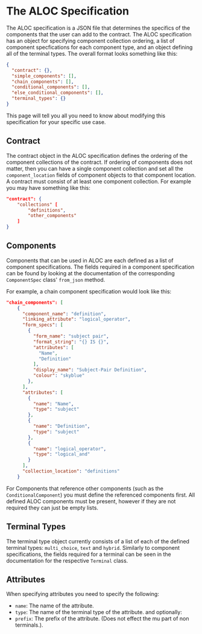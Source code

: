 # The ALOC Specification

The ALOC specification is a JSON file that determines the specifics of the components that the user can add to the contract. The ALOC specification has an object for specifying component collection ordering, a list of component specfications for each component type, and an object defining all of the terminal types.  The overall format looks something like this:

```json
{
  "contract": {},
  "simple_components": [],
  "chain_components": [],
  "conditional_components": [],
  "else_conditional_components": [],
  "terminal_types": {} 
}
```

This page will tell you all you need to know about modifying this specification for your specific use case.

## Contract

The contract object in the ALOC specification defines the ordering of the component collections of the contract. If ordering of components does not matter, then you can have a single component collection and set all the `component_location` fields of component objects to that component location. A contract must consist of at least one component collection. For example you may have something like this:

```json
"contract": {
    "collections" [
        "definitions",
        "other_components"
    ]
}
```
## Components

Components that can be used in ALOC are each defined as a list of component specifications. The fields required in a component specification can be found by looking at the documentation of the  corresponding `ComponentSpec` class' `from_json` method. 

For example, a chain component specification would look like this:

```json
"chain_components": [
    {
      "component_name": "definition",
      "linking_attribute": "logical_operator",
      "form_specs": [
        {
          "form_name": "subject pair",
          "format_string": "{} IS {}",
          "attributes": [
            "Name",
            "Definition"
          ],
          "display_name": "Subject-Pair Definition",
          "colour": "skyblue"
        },
      ],
      "attributes": [
        {
          "name": "Name",
          "type": "subject"
        },
        {
          "name": "Definition",
          "type": "subject"
        },
        {
          "name": "logical_operator",
          "type": "logical_and"
        }
      ],
      "collection_location": "definitions"
    }
```

For Components that reference other components (such as the `ConditionalComponent`) you must define the referenced components first. All defined ALOC components must be present, however if they are not required they can just be empty lists.

## Terminal Types

The terminal type object currently consists of a list of each of the defined terminal types: `multi_choice`, `text` and `hybrid`. Similarly to component specifications, the fields required for a terminal can be seen in the documentation for the respective `Terminal` class.

## Attributes

When specifying attributes you need to specify the following:
* `name`: The name of the attribute.
* `type`: The name of the terminal type of the attribute.
and optionally:
* `prefix`: The prefix of the attribute. (Does not effect the mu part of non terminals.).



